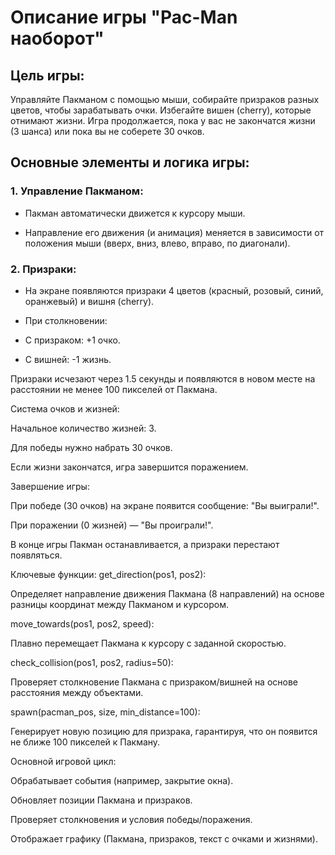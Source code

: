 # Описание игры "Pac-Man наоборот"

## Цель игры:

Управляйте Пакманом с помощью мыши, собирайте призраков разных цветов, чтобы зарабатывать очки. Избегайте вишен (cherry), которые отнимают жизни. Игра продолжается, пока у вас не закончатся жизни (3 шанса) или пока вы не соберете 30 очков.

## Основные элементы и логика игры:

### 1. Управление Пакманом:

- Пакман автоматически движется к курсору мыши.

- Направление его движения (и анимация) меняется в зависимости от положения мыши (вверх, вниз, влево, вправо, по диагонали).

### 2. Призраки:

- На экране появляются призраки 4 цветов (красный, розовый, синий, оранжевый) и вишня (cherry).

- При столкновении:

* С призраком: +1 очко.

* С вишней: -1 жизнь.

Призраки исчезают через 1.5 секунды и появляются в новом месте на расстоянии не менее 100 пикселей от Пакмана.

Система очков и жизней:

Начальное количество жизней: 3.

Для победы нужно набрать 30 очков.

Если жизни закончатся, игра завершится поражением.

Завершение игры:

При победе (30 очков) на экране появится сообщение: "Вы выиграли!".

При поражении (0 жизней) — "Вы проиграли!".

В конце игры Пакман останавливается, а призраки перестают появляться.

Ключевые функции:
get_direction(pos1, pos2):

Определяет направление движения Пакмана (8 направлений) на основе разницы координат между Пакманом и курсором.

move_towards(pos1, pos2, speed):

Плавно перемещает Пакмана к курсору с заданной скоростью.

check_collision(pos1, pos2, radius=50):

Проверяет столкновение Пакмана с призраком/вишней на основе расстояния между объектами.

spawn(pacman_pos, size, min_distance=100):

Генерирует новую позицию для призрака, гарантируя, что он появится не ближе 100 пикселей к Пакману.

Основной игровой цикл:

Обрабатывает события (например, закрытие окна).

Обновляет позиции Пакмана и призраков.

Проверяет столкновения и условия победы/поражения.

Отображает графику (Пакмана, призраков, текст с очками и жизнями).
 
